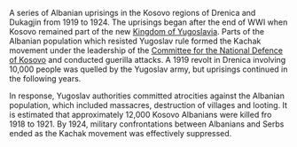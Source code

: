 A series of Albanian uprisings in the Kosovo regions of Drenica and Dukagjin from 1919 to 1924. The uprisings began after the end of WWI when Kosovo remained part of the new [Kingdom of Yugoslavia](https://en.wikipedia.org/wiki/Kingdom_of_Yugoslavia "Kingdom of Yugoslavia"). Parts of the Albanian population which resisted Yugoslav rule formed the Kachak movement under the leadership of the [Committee for the National Defence of Kosovo](https://en.wikipedia.org/wiki/Committee_for_the_National_Defence_of_Kosovo "Committee for the National Defence of Kosovo") and conducted guerilla attacks. A 1919 revolt in Drenica involving 10,000 people was quelled by the Yugoslav army, but uprisings continued in the following years.

In response, Yugoslav authorities committed atrocities against the Albanian population, which included massacres, destruction of villages and looting. It is estimated that approximately 12,000 Kosovo Albanians were killed fro 1918 to 1921. By 1924, military confrontations between Albanians and Serbs ended as the Kachak movement was effectively suppressed.